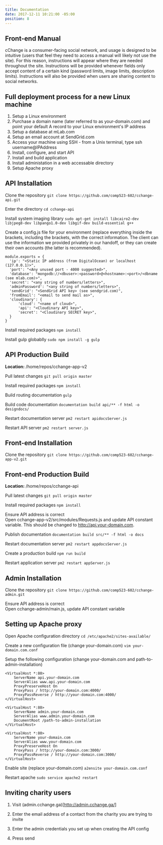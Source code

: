 ```yaml
---
title: Documentation
date: 2017-12-11 10:21:00 -05:00
position: 8
---
```


## Front-end Manual

cChange is a consumer-facing social network, and usage is designed to be intuitive (users that feel they need to access a manual will likely not use the site). For this reason, instructions will appear where they are needed throughout the site. Instructions will be provided whenever fields only accept content of a certain kind (password limits, image limits, description limits). Instructions will also be provided when users are sharing content to social networks.

## Full deployment process for a new Linux machine 

1. Setup a Linux environment
2. Purchase a domain name (later referred to as your-domain.com) and point your default A record to your Linux environment's IP address
3. Setup a database at mLab.com
4. Setup an email account at SendGrid.com
5. Access your machine using SSH - from a Unix terminal, type ssh username@IPAddress
6. Install, configure, and start API
7. Install and build application
8. Install administation in a web accessable directory
9. Setup Apache proxy

## API Installation

Clone the repository
`git clone https://github.com/comp523-602/cchange-api.git`

Enter the directory
`cd cchange-api`

Install system imaging library
`sudo apt-get install libcairo2-dev libjpeg8-dev libpango1.0-dev libgif-dev build-essential g++`

Create a config.js file for your environment (replace everything inside the brackets, including the brackets, with the correct information. The client can use the information we provided privately in our handoff, or they can create their own accounts (the latter is recommended).

    module.exports = {
      'ip': "<Static IP address (from DigitalOcean) or localhost (127.0.0.1)>",
      'port': "<Any unused port - 4000 suggested>",
      'database': "mongodb://<dbuser>:<password>@<hostname>:<port>/<dbname (see mlab.com)>",
      'secret': "<any string of numbers/letters>",
      'adminPassword': "<any string of numbers/letters>",
      'sendGrid': "<SendGrid API key> (see sendgrid.com)",
      'fromEmail': "<email to send mail as>",
      'cloudinary': {
          'cloud': "<name of cloud>",
          'api': "<Cloudinary API key>",
          'secret': "<Cloudinary SECRET key>",
      }
    }

Install required packages
`npm install`

Install gulp globablly
`sudo npm install -g gulp`

## API Production Build

**Location:** /home/repos/cchange-app-v2

Pull latest changes
`git pull origin master`

Install required packages
`npm install`

Build routing documentation
`gulp`

Build code documentation
`documentation build api/** -f html -o designdocs/`

Restart documentation server
`pm2 restart apidocsServer.js`

Restart API server
`pm2 restart server.js`

## Front-end Installation

Clone the repository
`git clone https://github.com/comp523-602/cchange-app-v2.git`

## Front-end Production Build

**Location:** /home/repos/cchange-api

Pull latest changes
`git pull origin master`

Install required packages
`npm install`

Ensure API address is correct  
Open cchange-app-v2/src/modules/Requests.js and update API constant variable. This should be changed to http://api.your-domain.com.

Publish documentation
`documentation build src/** -f html -o docs`

Restart documentation server
`pm2 restart appdocsServer.js`

Create a production build
`npm run build`

Restart application server
`pm2 restart appServer.js`

## Admin Installation

Clone the repository
`git clone https://github.com/comp523-602/cchange-admin.git`

Ensure API address is correct  
Open cchange-admin/main.js, update API constant variable

## Setting up Apache proxy

Open Apache configuration directory
`cd /etc/apache2/sites-available/`

Create a new configuration file (change your-domain.com)
`vim your-domain.com.conf`

Setup the following configuration (change your-domain.com and path-to-admin-installation)
```
<VirtualHost *:80>
    ServerName api.your-domain.com
    ServerAlias www.api.your-domain.com
    ProxyPreserveHost On
    ProxyPass / http://your-domain.com:4000/
    ProxyPassReverse / http://your-domain.com:4000/
</VirtualHost>

<VirtualHost *:80>
    ServerName admin.your-domain.com
    ServerAlias www.admin.your-domain.com
    DocumentRoot /path-to-admin-installation
</VirtualHost>

<VirtualHost *:80>
    ServerName your-domain.com
    ServerAlias www.your-domain.com
    ProxyPreserveHost On
    ProxyPass / http://your-domain.com:3000/
    ProxyPassReverse / http://your-domain.com:3000/
</VirtualHost>
```

Enable site (replace your-domain.com)
`a2ensite your-domain.com.conf`

Restart apache
`sudo service apache2 restart`

## Inviting charity users

1. Visit (admin.cchange.ga)[http://admin.cchange.ga/]

2. Enter the email address of a contact from the charity you are trying to invite

3. Enter the admin credentials you set up when creating the API config

4. Press send